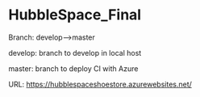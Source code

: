 # HubbleSpace_Final

Branch: develop-->master


develop: branch to develop in local host

master: branch to deploy CI with Azure

URL: https://hubblespaceshoestore.azurewebsites.net/
